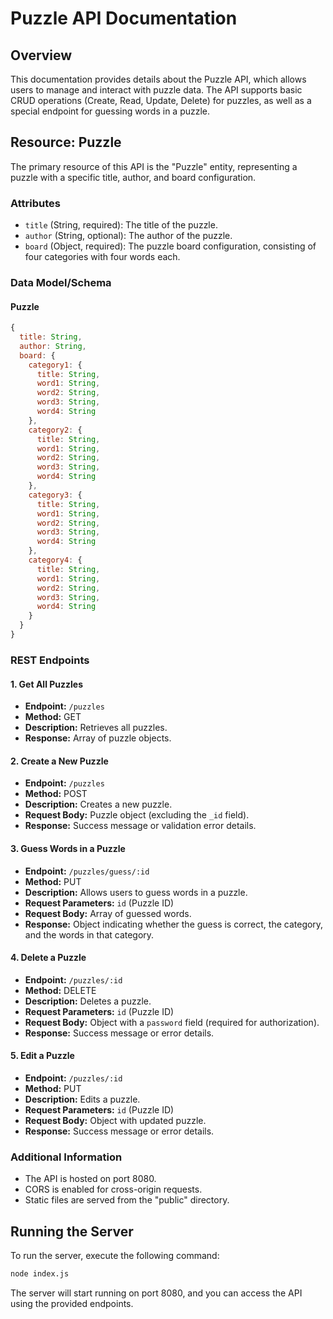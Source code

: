 # Puzzle API Documentation

## Overview

This documentation provides details about the Puzzle API, which allows users to manage and interact with puzzle data. The API supports basic CRUD operations (Create, Read, Update, Delete) for puzzles, as well as a special endpoint for guessing words in a puzzle.

## Resource: Puzzle

The primary resource of this API is the "Puzzle" entity, representing a puzzle with a specific title, author, and board configuration.

### Attributes

- `title` (String, required): The title of the puzzle.
- `author` (String, optional): The author of the puzzle.
- `board` (Object, required): The puzzle board configuration, consisting of four categories with four words each.

### Data Model/Schema

#### Puzzle

```javascript
{
  title: String,
  author: String,
  board: {
    category1: {
      title: String,
      word1: String,
      word2: String,
      word3: String,
      word4: String
    },
    category2: {
      title: String,
      word1: String,
      word2: String,
      word3: String,
      word4: String
    },
    category3: {
      title: String,
      word1: String,
      word2: String,
      word3: String,
      word4: String
    },
    category4: {
      title: String,
      word1: String,
      word2: String,
      word3: String,
      word4: String
    }
  }
}
```

### REST Endpoints

#### 1. Get All Puzzles

- **Endpoint:** `/puzzles`
- **Method:** GET
- **Description:** Retrieves all puzzles.
- **Response:** Array of puzzle objects.

#### 2. Create a New Puzzle

- **Endpoint:** `/puzzles`
- **Method:** POST
- **Description:** Creates a new puzzle.
- **Request Body:** Puzzle object (excluding the `_id` field).
- **Response:** Success message or validation error details.

#### 3. Guess Words in a Puzzle

- **Endpoint:** `/puzzles/guess/:id`
- **Method:** PUT
- **Description:** Allows users to guess words in a puzzle.
- **Request Parameters:** `id` (Puzzle ID)
- **Request Body:** Array of guessed words.
- **Response:** Object indicating whether the guess is correct, the category, and the words in that category.

#### 4. Delete a Puzzle

- **Endpoint:** `/puzzles/:id`
- **Method:** DELETE
- **Description:** Deletes a puzzle.
- **Request Parameters:** `id` (Puzzle ID)
- **Request Body:** Object with a `password` field (required for authorization).
- **Response:** Success message or error details.

#### 5. Edit a Puzzle

- **Endpoint:** `/puzzles/:id`
- **Method:** PUT
- **Description:** Edits a puzzle.
- **Request Parameters:** `id` (Puzzle ID)
- **Request Body:** Object with updated puzzle.
- **Response:** Success message or error details.

### Additional Information

- The API is hosted on port 8080.
- CORS is enabled for cross-origin requests.
- Static files are served from the "public" directory.

## Running the Server

To run the server, execute the following command:

```bash
node index.js
```

The server will start running on port 8080, and you can access the API using the provided endpoints.

